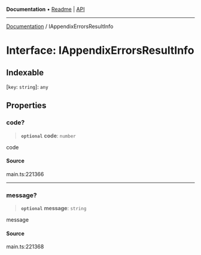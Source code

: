 **Documentation** • [Readme](../README.md) \| [API](../globals.md)

***

[Documentation](../README.md) / IAppendixErrorsResultInfo

# Interface: IAppendixErrorsResultInfo

## Indexable

 \[`key`: `string`\]: `any`

## Properties

### code?

> **`optional`** **code**: `number`

code

#### Source

main.ts:221366

***

### message?

> **`optional`** **message**: `string`

message

#### Source

main.ts:221368
